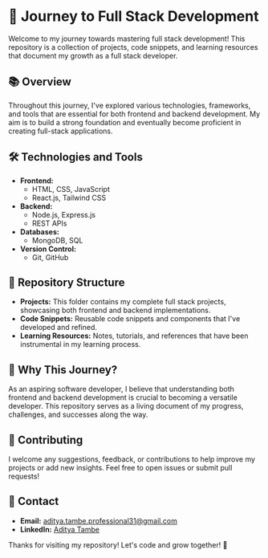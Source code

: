 # 🚀 Journey to Full Stack Development

Welcome to my journey towards mastering full stack development! This repository is a collection of projects, code snippets, and learning resources that document my growth as a full stack developer.

## 📚 Overview

Throughout this journey, I've explored various technologies, frameworks, and tools that are essential for both frontend and backend development. My aim is to build a strong foundation and eventually become proficient in creating full-stack applications.

## 🛠️ Technologies and Tools

- **Frontend:**
  - HTML, CSS, JavaScript
  - React.js, Tailwind CSS
- **Backend:**
  - Node.js, Express.js
  - REST APIs
- **Databases:**
  - MongoDB, SQL
- **Version Control:**
  - Git, GitHub

## 📂 Repository Structure

- **Projects:** This folder contains my complete full stack projects, showcasing both frontend and backend implementations.
- **Code Snippets:** Reusable code snippets and components that I've developed and refined.
- **Learning Resources:** Notes, tutorials, and references that have been instrumental in my learning process.

## 🌱 Why This Journey?

As an aspiring software developer, I believe that understanding both frontend and backend development is crucial to becoming a versatile developer. This repository serves as a living document of my progress, challenges, and successes along the way.

## 📝 Contributing

I welcome any suggestions, feedback, or contributions to help improve my projects or add new insights. Feel free to open issues or submit pull requests!

## 📧 Contact

- **Email:** aditya.tambe.professional31@gmail.com
- **LinkedIn:** [Aditya Tambe](https://www.linkedin.com/in/adityatambee/)

Thanks for visiting my repository! Let's code and grow together! 🌟

